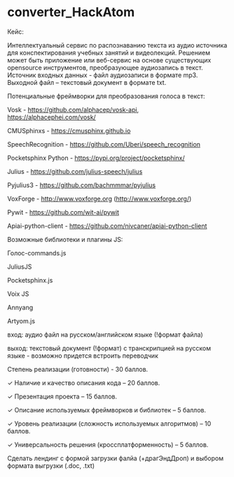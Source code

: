 # converter_HackAtom

Кейс: 

Интеллектуальный сервис по распознаванию текста из аудио
источника для конспектирования учебных занятий и видеолекций.
Решением может быть приложение или веб-сервис на основе
существующих opensource инструментов, преобразующее аудиозапись в
текст. Источник входных данных - файл аудиозаписи в формате mp3.
Выходной файл – текстовый документ в формате txt.


Потенциальные фреймворки для преобразования голоса в текст:

Vosk - https://github.com/alphacep/vosk-api, https://alphacephei.com/vosk/

CMUSphinxs - https://cmusphinx.github.io

SpeechRecognition - https://github.com/Uberi/speech_recognition

Pocketsphinx Python - https://pypi.org/project/pocketsphinx/

Julius - https://github.com/julius-speech/julius

Pyjulius3 - https://github.com/bachmmmar/pyjulius

VoxForge - http://www.voxforge.org (http://www.voxforge.org/)

Pywit - https://github.com/wit-ai/pywit

Apiai-python-client - https://github.com/nivcaner/apiai-python-client


Возможные библиотеки и плагины JS:

Голос-commands.js

JuliusJS

Pocketsphinx.js

Voix JS

Annyang

Artyom.js


вход: аудио файл на русском/английском языке (!формат файла)

выход: текстовый документ (!формат) с транскрипцией на русском языке - возможно придется встроить переводчик

Степень реализации (готовности) - 30 баллов.

✓ Наличие и качество описания кода – 20 баллов.

✓ Презентация проекта – 15 баллов.

✓ Описание используемых фреймворков и библиотек – 5 баллов.

✓ Уровень реализации (сложность используемых алгоритмов) – 10 баллов.

✓ Универсальность решения (кроссплатформенность) – 5 баллов.


Сделать лендинг с формой загрузки фалйа (+драгЭндДроп) и выбором формата выгрузки (.doc, .txt)
